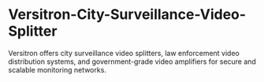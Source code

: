 # Versitron-City-Surveillance-Video-Splitter
Versitron offers city surveillance video splitters, law enforcement video distribution systems, and government-grade video amplifiers for secure and scalable monitoring networks.
